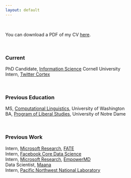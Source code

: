```yaml
---
layout: default
---
```


<br>

You can download a PDF of my CV [here](http://maria-antoniak.github.io/resources/maria_antoniak.pdf).

<br>

### Current

PhD Candidate, [Information Science](http://infosci.cornell.edu/) Cornell University  
Intern, [Twitter Cortex](https://cortex.twitter.com/)

<br>

### Previous Education

MS, [Computational Linguistics](https://www.compling.uw.edu/), University of Washington  
BA, [Program of Liberal Studies](https://pls.nd.edu/), University of Notre Dame  

<br>

### Previous Work

Intern, [Microsoft Research](https://www.microsoft.com/en-us/research/), [FATE](https://www.microsoft.com/en-us/research/group/fate/)  
Intern, [Facebook Core Data Science](https://research.fb.com/core-data-science/)  
Intern, [Microsoft Research](https://www.microsoft.com/en-us/research/), [EmpowerMD](https://www.microsoft.com/en-us/research/project/empowermd/)  
Data Scientist, [Maana](https://www.maana.io/)  
Intern, [Pacific Northwest National Laboratory](https://www.pnl.gov/)  

<br><br>

<!-- #### Current

<table style="width:100%">
  <tr>
    <td width="25%">2016 - Present</td>
    <td>PhD Candidate, <a href="http://infosci.cornell.edu/">Information Science</a> Cornell University</td>
  </tr>
  <tr>
    <td width="25%">Summer 2020 - Present</td>
    <td>Intern, Microsoft Research Montreal, <a href="https://www.microsoft.com/en-us/research/group/fate/">FATE</a></td>
  </tr>
</table>

<br>

#### Previous Education

<table style="width:100%">
  <tr>
    <td width="25%">2013-2014</td>
    <td>MS, <a href="https://www.compling.uw.edu/">Computational Linguistics</a>, University of Washington</td>
  </tr>
  <tr>
    <td width="25%">2007-2011</td>
    <td>BA, <a href="https://pls.nd.edu/">Program of Liberal Studies</a>, University of Notre Dame</td>
  </tr>
</table>

<br>

#### Previous Work

<table style="width:100%">
  <tr>
    <td width="25%">Summer 2019</td>
    <td>Intern, <a href="https://research.fb.com/core-data-science/">Facebook Core Data Science</a></td>
  </tr>
  <tr>
    <td width="25%">Summer 2018</td>
    <td>Intern, <a href="https://www.microsoft.com/en-us/research/">Microsoft Research</a></td>
  </tr>
  <tr>
    <td width="25%">2014-2016</td>
    <td>Data Scientist, <a href="https://www.maana.io/">Maana</a></td>
  </tr>
  <tr>
    <td width="25%">Summer-Fall 2014</td>
    <td>Intern, <a href="https://www.pnl.gov/">Pacific Northwest National Laboratory</a></td>
  </tr>
  <tr>
    <td width="25%">Summer 2013</td>
    <td>Intern, <a href="https://www.pnl.gov/">Pacific Northwest National Laboratory</a></td>
  </tr>
</table> -->